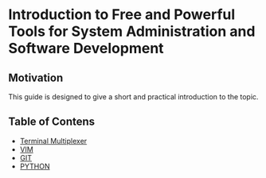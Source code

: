 # Introduction to Free and Powerful Tools for System Administration and Software Development

## Motivation

This guide is designed to give a short and practical introduction to the topic.

## Table of Contens

* [Terminal Multiplexer](./tmux.md)
* [VIM](./vim.md)
* [GIT](./git.md)
* [PYTHON](./python.md)
